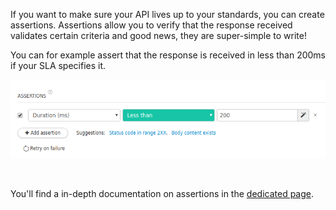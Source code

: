 If you want to make sure your API lives up to your standards, you can create assertions. Assertions allow you to verify that the response received validates certain criteria and good news, they are super-simple to write!

You can for example assert that the response is received in less than 200ms if your SLA specifies it.

<!-- IN SCREENSHOT: SP_ASSERTIONS -->
![assertions panel](images/restlet-client-assertions.png)

<br/>

You'll find a in-depth documentation on assertions in the [dedicated page](../test-automate/validate-http-responses).
